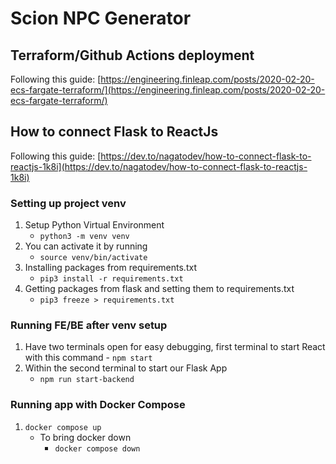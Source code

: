 # Scion NPC Generator

## Terraform/Github Actions deployment

Following this guide: [https://engineering.finleap.com/posts/2020-02-20-ecs-fargate-terraform/](https://engineering.finleap.com/posts/2020-02-20-ecs-fargate-terraform/)

## How to connect Flask to ReactJs

Following this guide: [https://dev.to/nagatodev/how-to-connect-flask-to-reactjs-1k8i](https://dev.to/nagatodev/how-to-connect-flask-to-reactjs-1k8i)

### Setting up project venv

1. Setup Python Virtual Environment
   - `python3 -m venv venv`
2. You can activate it by running
   - `source venv/bin/activate`
3. Installing packages from requirements.txt
   - `pip3 install -r requirements.txt`
4. Getting packages from flask and setting them to requirements.txt
   - `pip3 freeze > requirements.txt`

### Running FE/BE after venv setup

1. Have two terminals open for easy debugging, first terminal to start
   React with this command - `npm start`
2. Within the second terminal to start our Flask App
   - `npm run start-backend`

### Running app with Docker Compose

1. `docker compose up`
   - To bring docker down
     - `docker compose down`

